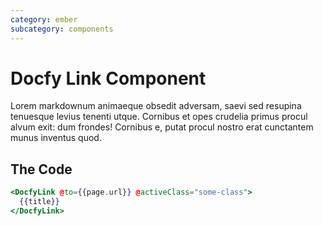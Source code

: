 ```yaml
---
category: ember
subcategory: components
---
```


# Docfy Link Component

Lorem markdownum animaeque obsedit adversam, saevi sed resupina tenuesque levius
tenenti utque. Cornibus et opes crudelia primus procul alvum exit: dum frondes!
Cornibus e, putat procul nostro erat cunctantem munus inventus quod.


## The Code

```hbs
<DocfyLink @to={{page.url}} @activeClass="some-class">
  {{title}}
</DocfyLink>
```
